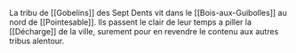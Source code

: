 
La tribu de [[Gobelins]] des Sept Dents vit dans le [[Bois-aux-Guibolles]] au nord de [[Pointesable]]. Ils passent le clair de leur temps a piller la [[Décharge]] de la ville, surement pour en revendre le contenu aux autres tribus alentour.